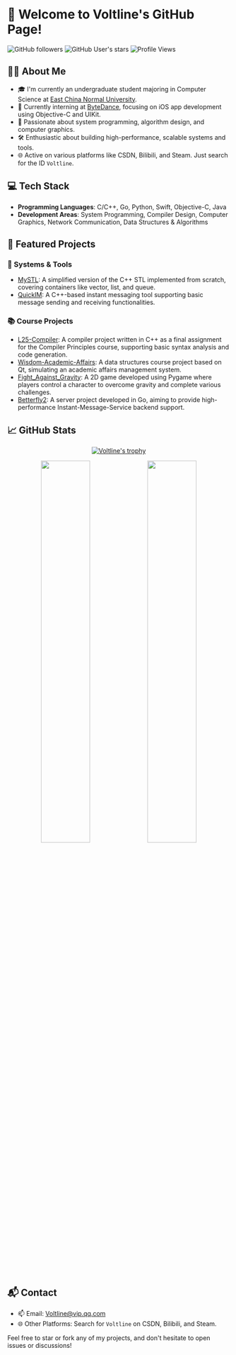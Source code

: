 # 👋 Welcome to Voltline's GitHub Page!

![GitHub followers](https://img.shields.io/github/followers/Voltline?label=Followers&style=social)
![GitHub User's stars](https://img.shields.io/github/stars/Voltline?affiliations=OWNER%2CCOLLABORATOR&style=social)
![Profile Views](https://komarev.com/ghpvc/?username=Voltline&color=blue)

## 🧑‍💻 About Me

- 🎓 I'm currently an undergraduate student majoring in Computer Science at [East China Normal University](https://www.ecnu.edu.cn).
- 💼 Currently interning at [ByteDance](https://www.bytedance.com/), focusing on iOS app development using Objective-C and UIKit.
- 🧠 Passionate about system programming, algorithm design, and computer graphics.
- 🛠️ Enthusiastic about building high-performance, scalable systems and tools.
- 🌐 Active on various platforms like CSDN, Bilibili, and Steam. Just search for the ID `Voltline`.

## 💻 Tech Stack

- **Programming Languages**: C/C++, Go, Python, Swift, Objective-C, Java
- **Development Areas**: System Programming, Compiler Design, Computer Graphics, Network Communication, Data Structures & Algorithms

## 🚀 Featured Projects

### 🔧 Systems & Tools

- [MySTL](https://github.com/Voltline/MySTL): A simplified version of the C++ STL implemented from scratch, covering containers like vector, list, and queue.
- [QuickIM](https://github.com/Voltline/QuickIM): A C++-based instant messaging tool supporting basic message sending and receiving functionalities.

### 📚 Course Projects
- [L25-Compiler](https://github.com/Voltline/L25-Compiler): A compiler project written in C++ as a final assignment for the Compiler Principles course, supporting basic syntax analysis and code generation.
- [Wisdom-Academic-Affairs](https://github.com/Voltline/Wisdom-Academic-Affairs): A data structures course project based on Qt, simulating an academic affairs management system.
- [Fight_Against_Gravity](https://github.com/Voltline/Fight_Against_Gravity): A 2D game developed using Pygame where players control a character to overcome gravity and complete various challenges.
- [Betterfly2](https://github.com/Voltline/Betterfly2): A server project developed in Go, aiming to provide high-performance Instant-Message-Service backend support.

## 📈 GitHub Stats

<p align="center">
  <a href="https://github.com/Voltline">
    <img src="https://github-profile-trophy.vercel.app/?username=Voltline&theme=onedark&row=1" alt="Voltline's trophy" >
  </a>
</p>

<div align="center">
  <img src="https://github-readme-stats.vercel.app/api/top-langs/?username=Voltline&theme=dark&layout=compact&count_private=true&card_width=500" width="47%" />
  <img src="https://github-readme-stats.vercel.app/api?username=Voltline&show_icons=true&count_private=true&include_all_commits=true&theme=radical&bg_color=45,4E5E7E,F2F2F1&title_color=FFFEEE" width="47%" />
</div>

## 📬 Contact

- 📫 Email: Voltline@vip.qq.com
- 🌐 Other Platforms: Search for `Voltline` on CSDN, Bilibili, and Steam.


Feel free to star or fork any of my projects, and don't hesitate to open issues or discussions!
